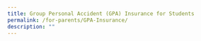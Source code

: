 ```yaml
---
title: Group Personal Accident (GPA) Insurance for Students
permalink: /for-parents/GPA-Insurance/
description: ""
---
```

